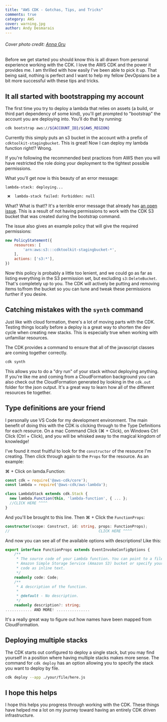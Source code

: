 ```yaml
---
title: "AWS CDK - Gotchas, Tips, and Tricks"
comments: true
category: AWS
cover: warning.jpg
author: Andy Desmarais
---
```


###### Cover photo credit: [Anna Gru](https://unsplash.com/@gruu)

Before we get started you should know this is all drawn from personal experience working with the CDK. I love the AWS CDK and the power it provides me. I am thrilled with how easily I've been able to pick it up. That being said, nothing is perfect and I want to help my fellow DevOpsians be a bit more successful with these tips and tricks.

## It all started with bootstrapping my account

The first time you try to deploy a lambda that relies on assets (a build, or third part dependency of some kind), you'll get prompted to "bootstrap" the account you are deploying into. You'll do that by running:

```bash
cdk bootstrap aws://${ACCOUNT_ID}/${AWS_REGION}
```

Currently this simply puts an s3 bucket in the account with a prefix of `cdktoolkit-stagingbucket`. This is great! Now I can deploy my lambda function right!? Wrong.

If you're following the recommended best practices from AWS then you will have restricted the role doing your deployment to the tightest possible permissions.

What you'll get now is this beauty of an error message:

```bash
lambda-stack: deploying...

 ❌  lambda-stack failed: Forbidden: null
```

What? What is that!? It's a terrible error message that already has [an open issue](https://github.com/aws/aws-cdk/issues/4039). This is a result of not having permissions to work with the CDK S3 bucket that was created during the bootstrap command.

The issue also gives an example policy that will give the required permissions:

```javascript
new PolicyStatement({
    resources: [
        'arn:aws:s3:::cdktoolkit-stagingbucket-*',
    ],
    actions: ['s3:*'],
})
```

Now this policy is probably a little too lenient, and we could go as far as listing everything in the S3 permission set, but excluding `s3:DeleteBucket`. That's completely up to you. The CDK will actively be putting and removing items to/from the bucket so you can tune and tweak these permissions further if you desire.

## Catching mistakes with the `synth` command

Just like with cloud formation, there's a lot of moving parts with the CDK. Testing things locally before a deploy is a great way to shorten the dev cycle when creating new stacks. This is especially true when working with unfamiliar resources.

The CDK provides a command to ensure that all of the javascript classes are coming together correctly.

```bash
cdk synth
```

This allows you to do a "dry run" of your stack without deploying anything. If you're like me and coming from a CloudFormation background you can also check out the CloudFormation generated by looking in the `cdk.out` folder for the json output. It's a great way to learn how all of the different resources tie together.

## Type definitions are your friend

I personally use VS Code for my development environment. The main benefit of doing this with the CDK is clicking through to the Type Definitions for each resource. On a mac Command Click (⌘ + Click), on Windows Ctrl Click (Ctrl + Click), and you will be whisked away to the magical kingdom of knowledge!

I've found it most fruitful to look for the `constructor` of the resource I'm creating. Then click through again to the `Props` for the resource. As an example:

⌘ + Click on lamda.Function:

```javascript
const cdk = require('@aws-cdk/core');
const lambda = require('@aws-cdk/aws-lambda');

class LambdaStack extends cdk.Stack {
  new lambda.Function(this, 'lambda-function', { ... };
  //CLICK HERE ^^^^
}
```

And you'll be brought to this line. Then ⌘ + Click the `FunctionProps`:
```typescript
constructor(scope: Construct, id: string, props: FunctionProps);
//                                        CLICK HERE ^^^^
```

And now you can see all of the available options with descriptions! Like this:

```typescript
export interface FunctionProps extends EventInvokeConfigOptions {
    /**
     * The source code of your Lambda function. You can point to a file in an
     * Amazon Simple Storage Service (Amazon S3) bucket or specify your source
     * code as inline text.
     */
    readonly code: Code;
    /**
     * A description of the function.
     *
     * @default - No description.
     */
    readonly description?: string;
............ AND MORE! ...............
```

It's a really great way to figure out how names have been mapped from CloudFormation.

## Deploying multiple stacks

The CDK starts out configured to deploy a single stack, but you may find yourself in a position where having multiple stacks makes more sense. The command for `cdk deploy` has an option allowing you to specify the stack you want to deploy by file.

```bash
cdk deploy --app ./your/file/here.js
```

## I hope this helps

I hope this helps you progress through working with the CDK. These things have helped me a lot on my journey toward having an entirely CDK driven infrastructure.

